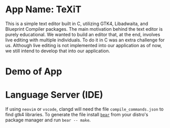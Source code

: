 # App Name: TeXiT
This is a simple text editor built in C, utilizing GTK4, Libadwaita, and Blueprint Compiler packages. 
The main motivation behind the text editor is purely educational.
We wanted to build an editor that, at the end, involves live editing with multiple individuals. To do it in C was an extra challenge for us.
Although live editing is not implemented into our application as of now, we still intend to develop that into our application.

# Demo of App

# Language Server (IDE)

If using `neovim` or `vscode`, clangd will need the file `compile_commands.json` to find gtk4 libraries.
To generate the file install [`bear`](https://github.com/rizsotto/bear) from your distro's package manager and run `bear -- make`.
